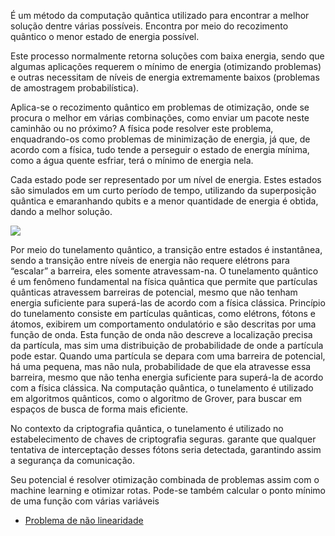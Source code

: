 É um método da computação quântica utilizado para encontrar a melhor solução dentre várias possíveis. Encontra por meio do recozimento quântico o menor estado de energia possível.

Este processo normalmente retorna soluções com baixa energia, sendo que algumas aplicações requerem o mínimo de energia (otimizando problemas) e outras necessitam de níveis de energia extremamente baixos (problemas de amostragem probabilística).

Aplica-se o recozimento quântico em problemas de otimização, onde se procura o melhor em várias combinações, como enviar um pacote neste caminhão ou no próximo? A física pode resolver este problema, enquadrando-os como problemas de minimização de energia, já que, de acordo com a física, tudo tende a perseguir o estado de energia mínima, como a água quente esfriar, terá o mínimo de energia nela.

Cada estado pode ser representado por um nível de energia. Estes estados são simulados em um curto período de tempo, utilizando da superposição quântica e emaranhando qubits e a menor quantidade de energia é obtida, dando a melhor solução.

[![](https://upload.wikimedia.org/wikipedia/commons/thumb/b/b0/Recozimento.png/264px-Recozimento.png)](https://pt.wikipedia.org/wiki/Ficheiro:Recozimento.png)

Por meio do tunelamento quântico, a transição entre estados é instantânea, sendo a transição entre níveis de energia não requere elétrons para “escalar” a barreira, eles somente atravessam-na. O tunelamento quântico é um fenômeno fundamental na física quântica que permite que partículas quânticas atravessem barreiras de potencial, mesmo que não tenham energia suficiente para superá-las de acordo com a física clássica. Princípio do tunelamento consiste em partículas quânticas, como elétrons, fótons e átomos, exibirem um comportamento ondulatório e são descritas por uma função de onda. Esta função de onda não descreve a localização precisa da partícula, mas sim uma distribuição de probabilidade de onde a partícula pode estar. Quando uma partícula se depara com uma barreira de potencial, há uma pequena, mas não nula, probabilidade de que ela atravesse essa barreira, mesmo que não tenha energia suficiente para superá-la de acordo com a física clássica. Na computação quântica, o tunelamento é utilizado em algoritmos quânticos, como o algoritmo de Grover, para buscar em espaços de busca de forma mais eficiente.

No contexto da criptografia quântica, o tunelamento é utilizado no estabelecimento de chaves de criptografia seguras. garante que qualquer tentativa de interceptação desses fótons seria detectada, garantindo assim a segurança da comunicação.

Seu potencial é resolver otimização combinada de problemas assim com o machine learning e otimizar rotas. Pode-se também calcular o ponto mínimo de uma função com várias variáveis

- [Problema de não linearidade](Problema_de_não_linearidade.md)